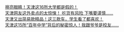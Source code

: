   
[擦亮眼睛！天津这16所大学都是假的！](http://www.dianyue.me/archives/357/z72hrn1kc534yt1y/)  
[天津网友这外卖点的太惊悚！ 吃货有风险 下嘴要谨慎……](http://www.dianyue.me/archives/636/39dywi4wmcs2juw8/)  
[天津又出简易款精品！这三款车，学生看了都喜欢！](http://www.dianyue.me/archives/923/0gnci8c4vx9tsd7j/)  
[天津这15所“百年中学”背后的秘密惊人！我跟爷爷是校友……](http://www.dianyue.me/archives/496/36ozjplf7cwcf8ci/)
